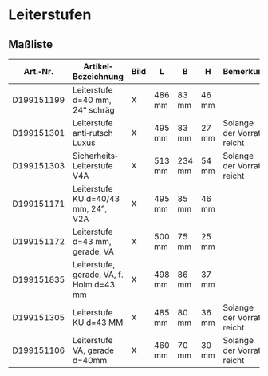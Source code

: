# Leiterstufen
## Maßliste
|Art.‐Nr.|Artikel‐ Bezeichnung|Bild|L|B|H|Bemerkung|
|---|---|---|---|---|---|---|
|D199151199|Leiterstufe d=40 mm, 24° schräg|X|486 mm|83 mm|46 mm| |
|D199151301|Leiterstufe anti‐rutsch Luxus|X|495 mm|83 mm|27 mm|Solange der Vorrat reicht|
|D199151303|Sicherheits‐Leiterstufe V4A|X|513 mm|234 mm|54 mm|Solange der Vorrat reicht|
|D199151171|Leiterstufe KU d=40/43 mm, 24°, V2A|X|495 mm|85 mm|46 mm| |
|D199151172|Leiterstufe d=43 mm, gerade, VA|X|500 mm|75 mm|25 mm| |
|D199151835|Leiterstufe, gerade, VA, f. Holm d=43 mm|X|498 mm|86 mm|37 mm| |
|D199151305|Leiterstufe KU d=43 MM|X|485 mm|80 mm|36 mm|Solange der Vorrat reicht|
|D199151106|Leiterstufe VA, gerade d=40mm|X|460 mm|70 mm|30 mm|Solange der Vorrat reicht|
